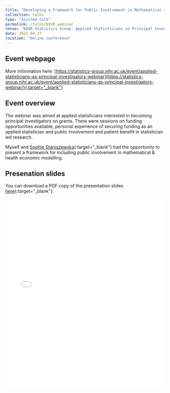 ```yaml
---
title: "Developing a Framework for Public Involvement in Mathematical and Economic Modelling: Bringing New Dynamism to Vaccination Policy Recommendations"
collection: talks
type: "Invited talk"
permalink: /talks/NIHR_webinar
venue: "NIHR Statistics Group: Applied Statisticians as Principal Investigators Webinar"
date: 2021-04-27
location: "Online conference"
---
```


## Event webpage

More information here: [https://statistics-group.nihr.ac.uk/event/applied-statisticians-as-principal-investigators-webinar](https://statistics-group.nihr.ac.uk/event/applied-statisticians-as-principal-investigators-webinar/){:target="_blank"}

## Event overview
[SS_link]: https://warwick.ac.uk/fac/sci/med/research/hscience/wrn/staff/sophie_staniszewska/
The webinar was aimed at applied statisticians interested in becoming principal investigators on grants. There were sessions on funding opportunities available, personal experience of securing funding as an applied statistician and public involvement and patient benefit in statistician led research.

Myself and [Sophie Staniszewska][SS_link]{:target="_blank"} had the opportunity to present a framework for including public involvement in mathematical & health economic modelling.

## Presenation slides
You can download a PDF copy of the presentation slides [here](/files/TalkSlides/PPI_MEMVIE_Staniszewska_Hill_April_2021.pdf){:target="_blank"}.
<iframe src="/files/TalkSlides/PPI_MEMVIE_Staniszewska_Hill_April_2021.pdf" width="100%" height="600" frameborder="no" border="0" marginwidth="0" marginheight="0"></iframe>
